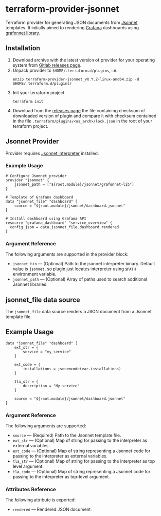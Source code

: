 # terraform-provider-jsonnet

Terraform provider for generating JSON documents from [Jsonnet](https://jsonnet.org/) templates. It initially aimed to
rendering [Grafana](https://grafana.com) dashboards using [grafonnet library](https://github.com/grafana/grafonnet-lib).

## Installation

1. Download archive with the latest version of provider for your operating system from
   [Gitlab releases page](https://gitlab.com/alxrem/terraform-provider-jsonnet/-/releases).
2. Unpack provider to `$HOME/.terraform.d/plugins`, i.e.
   ```
   unzip terraform-provider-jsonnet_vX.Y.Z-linux-amd64.zip -d $HOME/.terraform.d/plugins/
   ```
3. Init your terraform project
   ```
   terraform init
   ```
4. Download from the [releases page](https://gitlab.com/alxrem/terraform-provider-jsonnet/-/releases) the file
   containing checksum of downloaded version of plugin and compare it with checksum contained in the file
   `.terraform/plugins/<os_arch>/lock.json` in the root of your terraform project.

## Jsonnet Provider

Provider requires [Jsonnet interpreter](https://github.com/google/jsonnet/releases) installed.

### Example Usage

```hcl-terraform
# Configure Jsonnet provider
provider "jsonnet" {
    jsonnet_path = ["${root.module}/jsonnet/grafonnet-lib"]
}

# Template of Grafana dashboard
data "jsonnet_file" "dashboard" {
    source = "${root.module}/jsonnet/dashboard.jsonnet"
}

# Install dashboard using Grafana API
resource "grafana_dashboard" "service_overview" {
  config_json = data.jsonnet_file.dashboard.rendered
}
```

### Argument Reference

The following arguments are supported in the provider block:

* `jsonnet_bin` &mdash; (Optional) Path to the jsonnet interpreter binary. Default value is `jsonnet`, so plugin
  just locates interpreter using `$PATH` environment variable.
* `jsonnet_path` &mdash; (Optional) Array of paths used to search additional Jsonnet libraries.

## jsonnet_file data source

The `jsonnet_file` data source renders a JSON document from a Jsonnet template file.

## Example Usage

```hcl-terraform
data "jsonnet_file" "dashboard" {
    ext_str = {
        service = "my_service"
    }

    ext_code = {
        installations = jsonencode(var.installations) 
    }
    
    tla_str = {
        description = "My service"
    }

    source = "${root.module}/jsonnet/dashboard.jsonnet"
}
```
 
### Argument Reference

The following arguments are supported:

* `source` &mdash; (Required) Path to the Jsonnet template file.
* `ext_str` &mdash; (Optional) Map of string for passing to the interpreter as external variables. 
* `ext_code` &mdash; (Optional) Map of string representing a Jsonnet code for passing to the interpreter
                                as external variables.
* `tla_str` &mdash; (Optional) Map of string for passing to the interpreter as top level argument. 
* `tla_code` &mdash; (Optional) Map of string representing a Jsonnet code for passing to the interpreter
                                as top-level argument.

### Attributes Reference

The following attribute is exported:

* `rendered` &mdash; Rendered JSON document.
